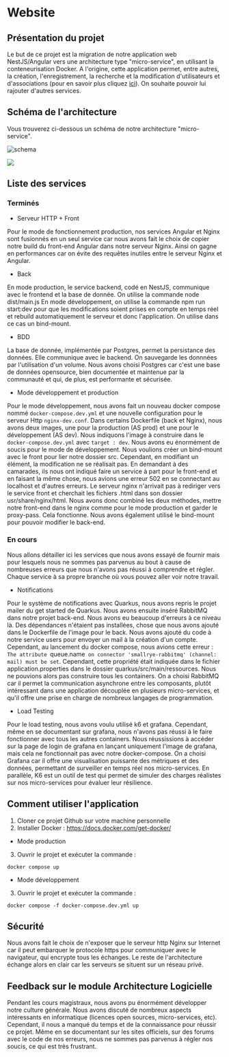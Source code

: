 # Website

## Présentation du projet
Le but de ce projet est la migration de notre application web NestJS/Angular vers une architecture type "micro-service", en utilisant la conteneurisation Docker.
A l'origine, cette application permet, entre autres, la création, l'enregistrement, la recherche et la modification d'utilisateurs et d'associations (pour en savoir plus cliquez [ici](https://github.com/SterennLeHir/Website/blob/main/front/README.md)).
On souhaite pouvoir lui rajouter d'autres services.

## Schéma de l'architecture
Vous trouverez ci-dessous un schéma de notre architecture "micro-service".

![schema](https://github.com/SterennLeHir/Website/blob/main/img/structure.png)

![](images/structure.png)
## Liste des services

### Terminés
* Serveur HTTP + Front

Pour le mode de fonctionnement production, nos services Angular et Nginx sont fusionnés en un seul service car nous avons fait le choix de copier notre build du front-end Angular dans notre serveur Nginx. Ainsi on gagne en performances car on évite des requêtes inutiles entre le serveur Nginx et Angular.

* Back
  
En mode production, le service backend, codé en NestJS, communique avec le frontend et la base de donnée. On utilise la commande node dist/main.js
En mode développement, on utilise la commande npm run start:dev pour que les modifications soient prises en compte en temps réel et rebuild automatiquement le serveur et donc l'application. On utilise dans ce cas un bind-mount.

* BDD

La base de donnée, implémentée par Postgres, permet la persistance des données. Elle communique avec le backend. On sauvegarde les donnnées par l'utilisation d'un volume. 
Nous avons choisi Postgres car c'est une base de données opensource, bien documentée et maintenue par la communauté et qui, de plus, est performante et sécurisée.

* Mode développement et production

Pour le mode développement, nous avons fait un nouveau docker compose nommé `docker-compose.dev.yml` et une nouvelle configuration pour le serveur Http `nginx-dev.conf`. Dans certains Dockerfile (back et Nginx), nous avons deux images, une pour la production (AS prod) et une pour le développement (AS dev). Nous indiquons l'image à construire dans le `docker-compose.dev.yml` avec `target : dev`. Nous avons eu énormément de soucis pour le mode de développement. Nous voulions créer un bind-mount avec le front pour lier notre dossier src. Cependant, en modifiant un élément, la modification ne se réalisait pas. En demandant à des camarades, ils nous ont indiqué faire un service à part pour le front-end et en faisant la même chose, nous avions une erreur 502 en se connectant au localhost et d'autres erreurs. Le serveur nginx n'arrivait pas à rediriger vers le service front et cherchait les fichiers .html dans son dossier usr/share/nginx/html. Nous avons donc combiné les deux méthodes, mettre notre front-end dans le nginx comme pour le mode production et garder le proxy-pass. Cela fonctionne. Nous avons également utilisé le bind-mount pour pouvoir modifier le back-end. 

### En cours
Nous allons détailler ici les services que nous avons essayé de fournir mais pour lesquels nous ne sommes pas parvenus au bout à cause de nombreuses erreurs que nous n'avons pas réussi à comprendre et régler. Chaque service à sa propre branche où vous pouvez aller voir notre travail. 

* Notifications

Pour le système de notifications avec Quarkus, nous avons repris le projet mailer du get started de Quarkus. Nous avons ensuite inséré RabbitMQ dans notre projet back-end. Nous avons eu beaucoup d'erreurs à ce niveau là. Des dépendances n'étaient pas installées, chose que nous avons ajouté dans le Dockerfile de l'image pour le back. Nous avons ajouté du code à notre service users pour envoyer un mail à la création d'un compte. Cependant, au lancement du docker compose, nous avions cette erreur : `The attribute `queue.name` on connector 'smallrye-rabbitmq' (channel: mail) must be set`. Cependant, cette propriété était indiquée dans le fichier application.properties dans le dossier quarkus/src/main/ressources. Nous ne pouvions alors pas construire tous les containers.
On a choisi RabbitMQ car il permet la communication asynchrone entre les composants, plutôt intéressant dans une application découplée en plusieurs micro-services, et qu'il offre une prise en charge de nombreux langages de programmation.

* Load Testing

Pour le load testing, nous avons voulu utilisé k6 et grafana. Cependant, même en se documentant sur grafana, nous n'avons pas réussi à le faire fonctionner avec tous les autres containers. Nous réussissions à accéder sur la page de login de grafana en lançant uniquement l'image de grafana, mais cela ne fonctionnait pas avec notre docker-compose. 
On a choisi Grafana car il offre une visualisation puissante des métriques et des données, permettant de surveiller en temps réel nos micro-services. En parallèle, K6 est un outil de test qui permet de simuler des charges réalistes sur nos micro-services pour évaluer leur résilience.

## Comment utiliser l'application

1. Cloner ce projet Github sur votre machine personnelle
2. Installer Docker : https://docs.docker.com/get-docker/

* Mode production
3. Ouvrir le projet et exécuter la commande :
```
docker compose up
```
* Mode développement
3. Ouvrir le projet et exécuter la commande :
```
docker compose -f docker-compose.dev.yml up
```

## Sécurité
Nous avons fait le choix de n'exposer que le serveur http Nginx sur Internet car il peut embarquer le protocole https pour communiquer avec le navigateur, qui encrypte tous les échanges. Le reste de l'architecture échange alors en clair car les serveurs se situent sur un réseau privé. 

## Feedback sur le module Architecture Logicielle
Pendant les cours magistraux, nous avons pu énormément développer notre culture générale. Nous avons discuté de nombreux aspects intéressants en informatique (licences open sources, micro-services, etc). 
Cependant, il nous a manqué du temps et de la connaissance pour réussir ce projet. Même en se documentant sur les sites officiels, sur des forums avec le code de nos erreurs, nous ne sommes pas parvenus à régler nos soucis, ce qui est très frustrant. 
